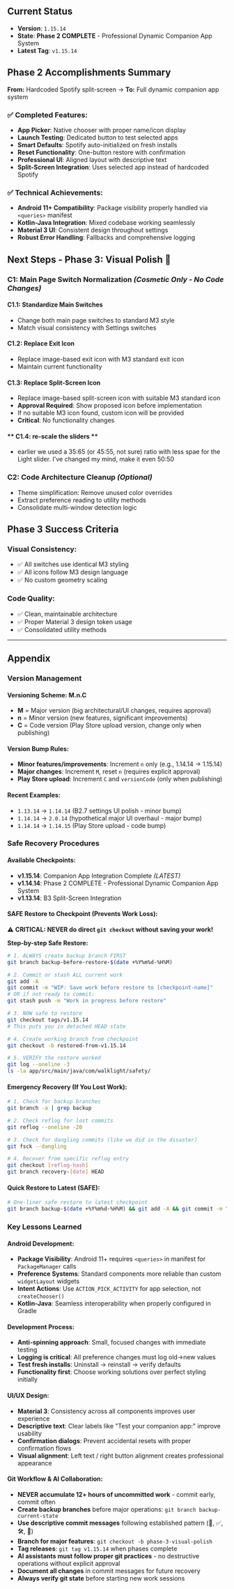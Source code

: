 ## Current Status

- **Version**: `1.15.14` 
- **State**: **Phase 2 COMPLETE** - Professional Dynamic Companion App System
- **Latest Tag**: `v1.15.14`

## Phase 2 Accomplishments Summary

**From:** Hardcoded Spotify split-screen → **To:** Full dynamic companion app system

### ✅ **Completed Features:**
- **App Picker**: Native chooser with proper name/icon display  
- **Launch Testing**: Dedicated button to test selected apps
- **Smart Defaults**: Spotify auto-initialized on fresh installs
- **Reset Functionality**: One-button restore with confirmation
- **Professional UI**: Aligned layout with descriptive text
- **Split-Screen Integration**: Uses selected app instead of hardcoded Spotify

### ✅ **Technical Achievements:**
- **Android 11+ Compatibility**: Package visibility properly handled via `<queries>` manifest
- **Kotlin-Java Integration**: Mixed codebase working seamlessly  
- **Material 3 UI**: Consistent design throughout settings
- **Robust Error Handling**: Fallbacks and comprehensive logging

## Next Steps - Phase 3: Visual Polish 🎨

### **C1: Main Page Switch Normalization** *(Cosmetic Only - No Code Changes)*

#### **C1.1: Standardize Main Switches**
- Change both main page switches to standard M3 style
- Match visual consistency with Settings switches

#### **C1.2: Replace Exit Icon** 
- Replace image-based exit icon with M3 standard exit icon
- Maintain current functionality

#### **C1.3: Replace Split-Screen Icon**
- Replace image-based split-screen icon with suitable M3 standard icon
- **Approval Required**: Show proposed icon before implementation
- If no suitable M3 icon found, custom icon will be provided
- **Critical**: No functionality changes

#### ** C1.4: re-scale the sliders **
- earlier we used a 35:65 (or 45:55, not sure) ratio with less spae for the Light slider. I've changed my mind, make it even 50:50


### **C2: Code Architecture Cleanup** *(Optional)*
- Theme simplification: Remove unused color overrides
- Extract preference reading to utility methods  
- Consolidate multi-window detection logic

## Phase 3 Success Criteria

### **Visual Consistency:**
- ✅ All switches use identical M3 styling
- ✅ All icons follow M3 design language
- ✅ No custom geometry scaling

### **Code Quality:**
- ✅ Clean, maintainable architecture
- ✅ Proper Material 3 design token usage
- ✅ Consolidated utility methods

---

## Appendix

### **Version Management**

#### **Versioning Scheme: M.n.C**
- **M** = Major version (big architectural/UI changes, requires approval)
- **n** = Minor version (new features, significant improvements)  
- **C** = Code version (Play Store upload version, change only when publishing)

#### **Version Bump Rules:**
- **Minor features/improvements**: Increment `n` only (e.g., 1.14.14 → 1.15.14)
- **Major changes**: Increment `M`, reset `n` (requires explicit approval)
- **Play Store upload**: Increment `C` and `versionCode` (only when publishing)

#### **Recent Examples:**
- `1.13.14` → `1.14.14` (B2.7 settings UI polish - minor bump)
- `1.14.14` → `2.0.14` (hypothetical major UI overhaul - major bump)
- `1.14.14` → `1.14.15` (Play Store upload - code bump)

### **Safe Recovery Procedures**

#### **Available Checkpoints:**
- **v1.15.14**: Companion App Integration Complete *(LATEST)*
- **v1.14.14**: Phase 2 COMPLETE - Professional Dynamic Companion App System
- **v1.13.14**: B3 Split-Screen Integration

#### **SAFE Restore to Checkpoint (Prevents Work Loss):**

⚠️ **CRITICAL: NEVER do direct `git checkout` without saving your work!**

**Step-by-step Safe Restore:**
```bash
# 1. ALWAYS create backup branch FIRST
git branch backup-before-restore-$(date +%Y%m%d-%H%M)

# 2. Commit or stash ALL current work
git add -A
git commit -m "WIP: Save work before restore to [checkpoint-name]"
# OR if not ready to commit:
git stash push -m "Work in progress before restore"

# 3. NOW safe to restore
git checkout tags/v1.15.14
# This puts you in detached HEAD state

# 4. Create working branch from checkpoint
git checkout -b restored-from-v1.15.14

# 5. VERIFY the restore worked
git log --oneline -3
ls -la app/src/main/java/com/walklight/safety/
```

#### **Emergency Recovery (If You Lost Work):**
```bash
# 1. Check for backup branches
git branch -a | grep backup

# 2. Check reflog for lost commits
git reflog --oneline -20

# 3. Check for dangling commits (like we did in the disaster)
git fsck --dangling

# 4. Recover from specific reflog entry
git checkout [reflog-hash]
git branch recovery-[date] HEAD
```

#### **Quick Restore to Latest (SAFE):**
```bash
# One-liner safe restore to latest checkpoint
git branch backup-$(date +%Y%m%d-%H%M) && git add -A && git commit -m "Backup before restore" && git checkout tags/v1.15.14 && git checkout -b working-from-latest
```

### **Key Lessons Learned**

#### **Android Development:**
- **Package Visibility**: Android 11+ requires `<queries>` in manifest for `PackageManager` calls
- **Preference Systems**: Standard components more reliable than custom `widgetLayout` widgets
- **Intent Actions**: Use `ACTION_PICK_ACTIVITY` for app selection, not `createChooser()` 
- **Kotlin-Java**: Seamless interoperability when properly configured in Gradle

#### **Development Process:**
- **Anti-spinning approach**: Small, focused changes with immediate testing
- **Logging is critical**: All preference changes must log old→new values
- **Test fresh installs**: Uninstall → reinstall → verify defaults
- **Functionality first**: Choose working solutions over perfect styling initially

#### **UI/UX Design:**
- **Material 3**: Consistency across all components improves user experience
- **Descriptive text**: Clear labels like "Test your companion app:" improve usability  
- **Confirmation dialogs**: Prevent accidental resets with proper confirmation flows
- **Visual alignment**: Left text / right button alignment creates professional appearance

#### **Git Workflow & AI Collaboration:**
- **NEVER accumulate 12+ hours of uncommitted work** - commit early, commit often
- **Create backup branches** before major operations: `git branch backup-current-state`
- **Use descriptive commit messages** following established pattern (🎯, ✅, 🛠️, 🐛)
- **Branch for major features**: `git checkout -b phase-3-visual-polish`
- **Tag releases**: `git tag v1.15.14` when phases complete
- **AI assistants must follow proper git practices** - no destructive operations without explicit approval
- **Document all changes** in commit messages for future recovery
- **Always verify git state** before starting new work sessions